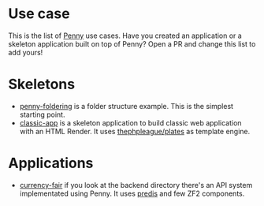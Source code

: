 # Use case
This is the list of [Penny](https://github.com/gianarb/penny) use cases.
Have you created an application or a skeleton application built on top of Penny?
Open a PR and change this list to add yours!

# Skeletons

* [penny-foldering](https://github.com/gianarb/penny-foldering) is a folder structure example. This is the simplest starting point.
* [classic-app](https://github.com/gianarb/penny-classic-app) is a skeleton application to build classic web application with an HTML Render.
It uses [thephpleague/plates](https://github.com/thephpleague/plates) as template engine.

# Applications

* [currency-fair](https://github.com/gianarb/currency-fair-codetest) if you look at the backend directory there's an API system implementated using Penny. It uses [predis](https://github.com/nrk/predis) and few ZF2 components.
